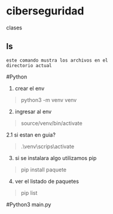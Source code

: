 # ciberseguridad
clases 
## ls
    este comando mustra los archivos en el 
    directorio actual


#Python
1. crear el env 
> python3 -m venv venv

2. ingresar al env
> source/venv/bin/activate

2.1 si estan en guia?
> .\venv\scrips\activate

3. si se instalara algo utilizamos pip
> pip install paquete 

4. ver el listado de paquetes
> pip list



 #Python3 main.py